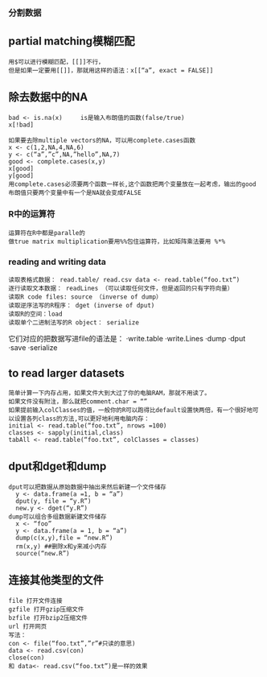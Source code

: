 ### 分割数据
## partial matching模糊匹配
	用$可以进行模糊匹配，[[]]不行，
	但是如果一定要用[[]]，那就用这样的语法：x[[“a”, exact = FALSE]]

## 除去数据中的NA
	bad <- is.na(x)     is是输入布朗值的函数(false/true)
	x[!bad]
	
	如果要去除multiple vectors的NA，可以用complete.cases函数
	x <- c(1,2,NA,4,NA,6)
	y <- c(“a”,”c”,NA,”hello”,NA,7)
	good <- complete.cases(x,y)
	x[good]
	y[good]
	用complete.cases必须要两个函数一样长,这个函数把两个变量放在一起考虑，输出的good布朗值只要两个变量中有一个是NA就会变成FALSE

### R中的运算符
	运算符在R中都是paralle的
	做true matrix multiplication要用%%包住运算符，比如矩阵乘法要用 %*%

### reading and writing data

	读取表格式数据： read.table/ read.csv data <- read.table(“foo.txt”)
	逐行读取文本数据： readLines （可以读取任何文件，但是返回的只有字符向量）
	读取R code files: source （inverse of dump）
	读取逆序法写的R程序： dget (inverse of dput)
	读取R的空间：load
	读取单个二进制法写的R object： serialize
它们对应的把数据写进file的语法是：
	·write.table
	·write.Lines
	·dump
	·dput
	·save
	·serialize 

## to read larger datasets
	简单计算一下内存占用，如果文件大到大过了你的电脑RAM，那就不用读了。
	如果文件没有附注，那么就把comment.char = “”
	如果提前输入colClasses的值，一般你的R可以跑得比default设置快两倍，有一个很好地可以设置各列class的方法,可以更好地利用电脑内存：
	initial <- read.table(“foo.txt”, nrows =100)
	classes <- sapply(initial,class)
	tabAll <- read.table(“foo.txt”, colClasses = classes)

## dput和dget和dump
	dput可以把数据从原始数据中抽出来然后新建一个文件储存
	  y <- data.frame(a =1, b = “a”)
	  dput(y, file = “y.R”)
	  new.y <- dget(“y.R”)
	dump可以组合多组数据新建文件储存
	  x <- “foo”
	  y <- data.frame(a = 1, b = “a”)
	  dump(c(x,y),file = “new.R”)
	  rm(x,y) ##删除x和y来减小内存
	  source(“new.R”)

## 连接其他类型的文件
	file 打开文件连接
	gzfile 打开gzip压缩文件
	bzfile 打开bzip2压缩文件
	url 打开网页
	写法：
	con <- file(“foo.txt”,”r”#只读的意思)
	data <- read.csv(con)
	close(con)
	和 data<- read.csv(“foo.txt”)是一样的效果
